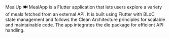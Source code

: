 MealUp 🍽️
MealApp is a Flutter application that lets users explore a variety of meals fetched from an external API. It is built using Flutter with BLoC state management and follows the Clean Architecture principles for scalable and maintainable code. The app integrates the dio package for efficient API handling.

